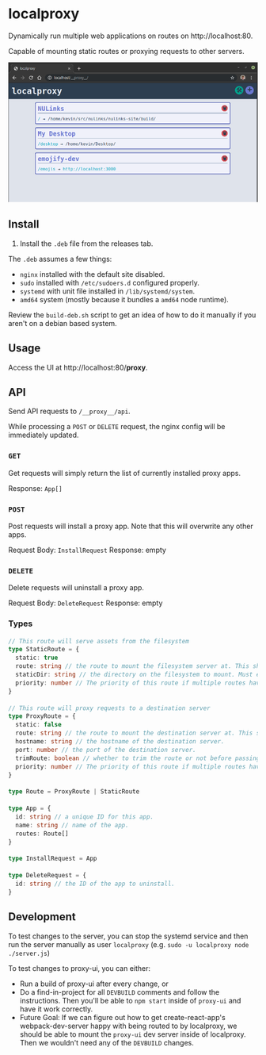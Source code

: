 # localproxy
Dynamically run multiple web applications on routes on http://localhost:80.

Capable of mounting static routes or proxying requests to other servers.

![](./docs/proxyPage.png)

## Install

1. Install the `.deb` file from the releases tab.

The `.deb` assumes a few things:
- `nginx` installed with the default site disabled.
- `sudo` installed with `/etc/sudoers.d` configured properly.
- `systemd` with unit file installed in `/lib/systemd/system`.
- `amd64` system (mostly because it bundles a `amd64` node runtime).

Review the `build-deb.sh` script to get an idea of how to do it manually if you aren't on a debian based system.

## Usage

Access the UI at http://localhost:80/__proxy__.

## API

Send API requests to `/__proxy__/api`.

While processing a `POST` or `DELETE` request, the nginx config will be immediately updated. 

### `GET`

Get requests will simply return the list of currently installed proxy apps.

Response: `App[]`

### `POST`

Post requests will install a proxy app. Note that this will overwrite any other apps.

Request Body: `InstallRequest`
Response: empty

### `DELETE`

Delete requests will uninstall a proxy app.

Request Body: `DeleteRequest`
Response: empty

### Types

```ts
// This route will serve assets from the filesystem
type StaticRoute = {
  static: true
  route: string // the route to mount the filesystem server at. This should NOT end with a trailing slash.
  staticDir: string // the directory on the filesystem to mount. Must end with a trailing slash.
  priority: number // The priority of this route if multiple routes have the same `route`
}

// This route will proxy requests to a destination server
type ProxyRoute = {
  static: false
  route: string // the route to mount the destination server at. This should NOT end with a trailing slash.
  hostname: string // the hostname of the destination server.
  port: number // the port of the destination server.
  trimRoute: boolean // whether to trim the route or not before passing requests to the destination server.
  priority: number // The priority of this route if multiple routes have the same `route`
}

type Route = ProxyRoute | StaticRoute

type App = {
  id: string // a unique ID for this app.
  name: string // name of the app.
  routes: Route[]
}

type InstallRequest = App

type DeleteRequest = {
  id: string // the ID of the app to uninstall.
}
```

## Development

To test changes to the server, you can stop the systemd service and then run the server manually as user `localproxy` (e.g. `sudo -u localproxy node ./server.js`)

To test changes to proxy-ui, you can either:
- Run a build of proxy-ui after every change, or
- Do a find-in-project for all `DEVBUILD` comments and follow the instructions. Then you'll be able to `npm start` inside of `proxy-ui` and have it work correctly.
- Future Goal: If we can figure out how to get create-react-app's webpack-dev-server happy with being routed to by localproxy, we should be able to mount the `proxy-ui` dev server inside of localproxy. Then we wouldn't need any of the `DEVBUILD` changes.